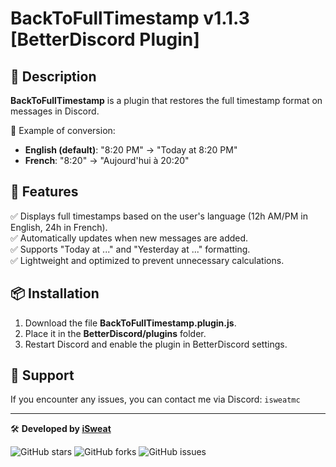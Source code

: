# BackToFullTimestamp v1.1.3 [BetterDiscord Plugin]

## 📌 Description
**BackToFullTimestamp** is a plugin that restores the full timestamp format on messages in Discord. 

🔹 Example of conversion:
- **English (default)**: "8:20 PM" → "Today at 8:20 PM"
- **French**: "8:20" → "Aujourd'hui à 20:20"

## 🚀 Features
✅ Displays full timestamps based on the user's language (12h AM/PM in English, 24h in French).  
✅ Automatically updates when new messages are added.  
✅ Supports "Today at ..." and "Yesterday at ..." formatting.  
✅ Lightweight and optimized to prevent unnecessary calculations.  

## 📦 Installation
1. Download the file **BackToFullTimestamp.plugin.js**.
2. Place it in the **BetterDiscord/plugins** folder.
3. Restart Discord and enable the plugin in BetterDiscord settings.

## 📢 Support
If you encounter any issues, you can contact me via Discord: `isweatmc`

---
🛠️ **Developed by [iSweat](https://github.com/iSweat-exe)**

![GitHub stars](https://img.shields.io/github/stars/iSweat/MonRepo?style=social)
![GitHub forks](https://img.shields.io/github/forks/iSweat/MonRepo?style=social)
![GitHub issues](https://img.shields.io/github/issues/iSweat/MonRepo)
